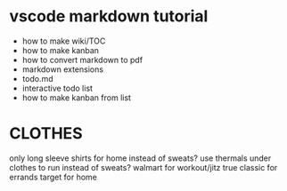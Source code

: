 # vscode markdown tutorial

- how to make wiki/TOC
- how to make kanban
- how to convert markdown to pdf
- markdown extensions
- todo.md
- interactive todo list
- how to make kanban from list

# CLOTHES

only long sleeve shirts for home instead of sweats?
use thermals under clothes to run instead of sweats?
walmart for workout/jitz
true classic for errands
target for home